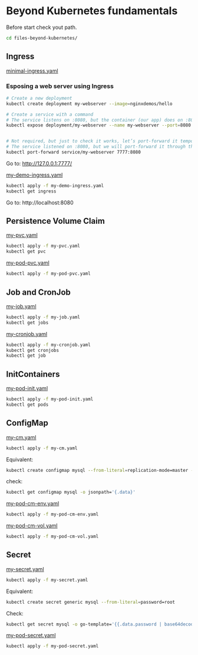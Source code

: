 # Beyond Kubernetes fundamentals

Before start check yout path.

```bash
cd files-beyond-kubernetes/
```

## Ingress

[minimal-ingress.yaml](./minimal-ingress.yaml)

### Esposing a web server using Ingress

```bash
# Create a new deployment
kubectl create deployment my-webserver --image=nginxdemos/hello

# Create a service with a command
# The service listens on :8080, but the container (our app) does on :80
kubectl expose deployment/my-webserver --name my-webserver --port=8080 --target-port=80


# Not required, but just to check it works, let’s port-forward it temporarily
# The service listened on :8080, but we will port-forward it through the :7777
kubectl port-forward service/my-webserver 7777:8080
```

Go to: http://127.0.0.1:7777/

[my-demo-ingress.yaml](./my-demo-ingress.yaml)

```bash
kubectl apply -f my-demo-ingress.yaml
kubectl get ingress
```

Go to: http://localhost:8080

## Persistence Volume Claim

[my-pvc.yaml](./my-pvc.yaml)

```bash
kubectl apply -f my-pvc.yaml
kubectl get pvc
```

[my-pod-pvc.yaml](./my-pod-pvc.yaml)

```bash
kubectl apply -f my-pod-pvc.yaml
```

## Job and CronJob

[my-job.yaml](./my-job.yaml)

```bash
kubectl apply -f my-job.yaml
kubectl get jobs
```

[my-cronjob.yaml](./my-cronjob.yaml)

```bash
kubectl apply -f my-cronjob.yaml
kubectl get cronjobs
kubectl get job
```

## InitContainers

[my-pod-init.yaml](./my-pod-init.yaml)

```bash
kubectl apply -f my-pod-init.yaml
kubectl get pods
```

## ConfigMap

[my-cm.yaml](./my-cm.yaml)

```bash
kubectl apply -f my-cm.yaml
```

Equivalent:

```bash
kubectl create configmap mysql --from-literal=replication-mode=master --from-literal=replication-user=master
```

check:

```bash
kubectl get configmap mysql -o jsonpath='{.data}'
```

[my-pod-cm-env.yaml](./my-pod-cm-env.yaml)

``` bash
kubectl apply -f my-pod-cm-env.yaml
```

[my-pod-cm-vol.yaml](./my-pod-cm-vol.yaml)

```bash
kubectl apply -f my-pod-cm-vol.yaml
```

## Secret

[my-secret.yaml](./my-secret.yaml)

```bash
kubectl apply -f my-secret.yaml
```

Equivalent:

```bash
kubectl create secret generic mysql --from-literal=password=root
```

Check:

```bash
kubectl get secret mysql -o go-template='{{.data.password | base64decode}}'
```

[my-pod-secret.yaml](./my-pod-secret.yaml)

```bash
kubectl apply -f my-pod-secret.yaml
```
